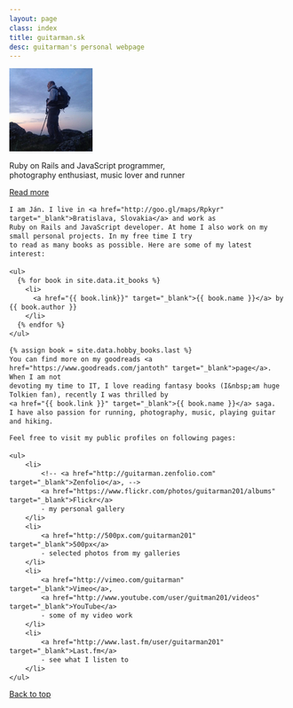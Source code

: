 ```yaml
---
layout: page
class: index
title: guitarman.sk
desc: guitarman's personal webpage
---
```

<section class="top-section">
  <div class="intro">
    <img src="images/guitarman.png" alt="guitarman" class="img-circle">
    <p class="intro-text">
      Ruby on Rails and JavaScript programmer,
      <br>
      photography enthusiast, music lover and runner
    </p>
    <div class="row">
      <div class="col-sm-12">
        <a href="https://sk.linkedin.com/in/jantoth" target="_blank"><i class="fa fa-linkedin"></i></a>
        <a href="https://github.com/guitarman" target="_blank"><i class="fa fa-github-alt"></i></a>
        <a href="https://twitter.com/guitarman201" target="_blank"><i class="fa fa-twitter"></i></a>
      </div>
    </div>
  </div>
  <div class="more-info-link">
    <a href="#">Read more</a>
  </div>
</section>

<section class="more-info" id="more">
  <div class="container lead">

    I am Ján. I live in <a href="http://goo.gl/maps/Rpkyr" target="_blank">Bratislava, Slovakia</a> and work as
    Ruby on Rails and JavaScript developer. At home I also work on my small personal projects. In my free time I try
    to read as many books as possible. Here are some of my latest interest:

    <ul>
      {% for book in site.data.it_books %}
        <li>
          <a href="{{ book.link}}" target="_blank">{{ book.name }}</a> by {{ book.author }}
        </li>
      {% endfor %}
    </ul>
  </div>

  <div class="container lead">

    {% assign book = site.data.hobby_books.last %}
    You can find more on my goodreads <a href="https://www.goodreads.com/jantoth" target="_blank">page</a>. When I am not
    devoting my time to IT, I love reading fantasy books (I&nbsp;am huge Tolkien fan), recently I was thrilled by
    <a href="{{ book.link }}" target="_blank">{{ book.name }}</a> saga.
    I have also passion for running, photography, music, playing guitar and hiking.

  </div>

  <div class="container lead">

    Feel free to visit my public profiles on following pages:

    <ul>
        <li>
            <!-- <a href="http://guitarman.zenfolio.com" target="_blank">Zenfolio</a>, -->
            <a href="https://www.flickr.com/photos/guitarman201/albums" target="_blank">Flickr</a>
            - my personal gallery
        </li>
        <li>
            <a href="http://500px.com/guitarman201" target="_blank">500px</a>
            - selected photos from my galleries
        </li>
        <li>
            <a href="http://vimeo.com/guitarman" target="_blank">Vimeo</a>,
            <a href="http://www.youtube.com/user/guitman201/videos" target="_blank">YouTube</a>
            - some of my video work
        </li>
        <li>
            <a href="http://www.last.fm/user/guitarman201" target="_blank">Last.fm</a>
            - see what I listen to
        </li>
    </ul>
  </div>

  <div class="back-to-top-link">
    <a href="#">Back to top</a>
  </div>
</section>
